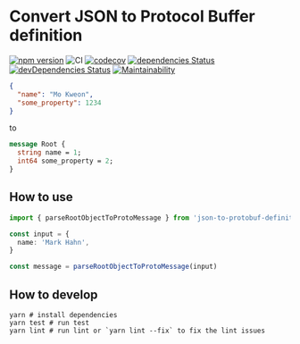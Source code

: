 # Convert JSON to Protocol Buffer definition

[![npm version](https://badge.fury.io/js/json-to-protobuf-definition.svg)](https://badge.fury.io/js/json-to-protobuf-definition)
![CI](https://github.com/deepbaksu/json-to-protobuf-definition/workflows/CI/badge.svg)
[![codecov](https://codecov.io/gh/deepbaksu/json-to-protobuf-definition/branch/master/graph/badge.svg)](https://codecov.io/gh/deepbaksu/json-to-protobuf-definition)
[![dependencies Status](https://david-dm.org/deepbaksu/json-to-protobuf-definition/status.svg)](https://david-dm.org/deepbaksu/json-to-protobuf-definition)
[![devDependencies Status](https://david-dm.org/deepbaksu/json-to-protobuf-definition/dev-status.svg)](https://david-dm.org/deepbaksu/json-to-protobuf-definition?type=dev)
[![Maintainability](https://api.codeclimate.com/v1/badges/bd45726de715de7afa32/maintainability)](https://codeclimate.com/github/deepbaksu/json-to-protobuf-definition/maintainability)

```json
{
  "name": "Mo Kweon",
  "some_property": 1234
}
```

to

```proto
message Root {
  string name = 1;
  int64 some_property = 2;
}
```

## How to use

```ts
import { parseRootObjectToProtoMessage } from 'json-to-protobuf-definition'

const input = {
  name: 'Mark Hahn',
}

const message = parseRootObjectToProtoMessage(input)
```

## How to develop

```
yarn # install dependencies
yarn test # run test
yarn lint # run lint or `yarn lint --fix` to fix the lint issues
```
